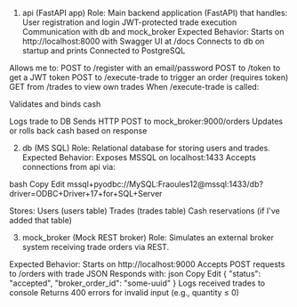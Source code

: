 1. api (FastAPI app)
Role: Main backend application (FastAPI) that handles:
User registration and login
JWT-protected trade execution
Communication with db and mock_broker
Expected Behavior:
Starts on http://localhost:8000 with Swagger UI at /docs
Connects to db on startup and prints Connected to PostgreSQL

Allows me to:
POST to /register with an email/password
POST to /token to get a JWT token
POST to /execute-trade to trigger an order (requires token)
GET from /trades to view own trades
When /execute-trade is called:

Validates and binds cash

Logs trade to DB
Sends HTTP POST to mock_broker:9000/orders
Updates or rolls back cash based on response

2. db (MS SQL)
Role: Relational database for storing users and trades.
Expected Behavior:
Exposes MSSQL on localhost:1433
Accepts connections from api via:

bash
Copy
Edit
mssql+pyodbc://MySQL:Fraoules12@mssql:1433/db?driver=ODBC+Driver+17+for+SQL+Server


Stores:
Users (users table)
Trades (trades table)
Cash reservations (if I've added that table)

3. mock_broker (Mock REST broker)
Role: Simulates an external broker system receiving trade orders via REST.

Expected Behavior:
Starts on http://localhost:9000
Accepts POST requests to /orders with trade JSON
Responds with:
json
Copy
Edit
{
  "status": "accepted",
  "broker_order_id": "some-uuid"
}
Logs received trades to console
Returns 400 errors for invalid input (e.g., quantity ≤ 0)


